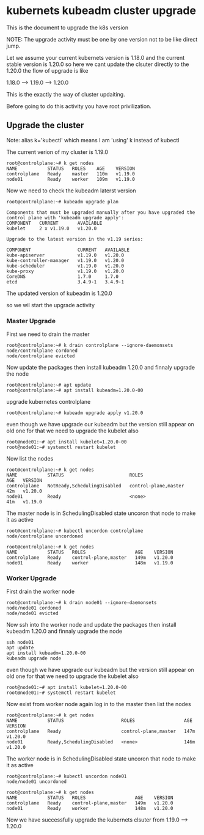 # kubernets kubeadm cluster upgrade 

This is the document to upgrade the k8s version 

NOTE: The upgrade activity must be one by one version not to be like direct jump. 

Let we assume your current kubernets version is 1.18.0 and the current stable version is 1.20.0 so here we cant update the clsuter directly to the 1.20.0 the flow of upgrade is like

  1.18.0 --> 1.19.0 --> 1.20.0

This is the exactly the way of cluster updaiting.

Before going to do this activity you have root privilization.

## Upgrade the cluster
Note: alias k='kubectl' which means I am 'using' k instead of kubectl

The current verion of my cluster is 1.19.0
```
root@controlplane:~# k get nodes
NAME           STATUS   ROLES    AGE    VERSION
controlplane   Ready    master   110m   v1.19.0
node01         Ready    worker   109m   v1.19.0
```
Now we need to check the kubeadm laterst version

```
root@controlplane:~# kubeadm upgrade plan

Components that must be upgraded manually after you have upgraded the control plane with 'kubeadm upgrade apply':
COMPONENT   CURRENT       AVAILABLE
kubelet     2 x v1.19.0   v1.20.0

Upgrade to the latest version in the v1.19 series:

COMPONENT                 CURRENT   AVAILABLE
kube-apiserver            v1.19.0   v1.20.0
kube-controller-manager   v1.19.0   v1.20.0
kube-scheduler            v1.19.0   v1.20.0
kube-proxy                v1.19.0   v1.20.0
CoreDNS                   1.7.0     1.7.0
etcd                      3.4.9-1   3.4.9-1
```

The updated version of kubeadm is 1.20.0 

so we wil start the upgrade activity

### Master Upgrade

First we need to drain the master 

```
root@controlplane:~# k drain controlplane --ignore-daemonsets
node/controlplane cordoned
node/controlplane evicted
```

Now update the packages then install kubeadm 1.20.0 and finnaly upgrade the node

```
root@controlplane:~# apt update
root@controlplane:~# apt install kubeadm=1.20.0-00
```
upgrade kubernetes controlplane

```
root@controlplane:~# kubeadm upgrade apply v1.20.0
```
even though we have upgrade our kubeadm but the version still appear on old one for that we need to upgrade the kubelet also

```
root@node01:~# apt install kubelet=1.20.0-00
root@node01:~# systemctl restart kubelet
```
Now list the nodes

```
root@controlplane:~# k get nodes
NAME           STATUS                        ROLES                  AGE   VERSION
controlplane   NotReady,SchedulingDisabled   control-plane,master   42m   v1.20.0
node01         Ready                         <none>                 41m   v1.19.0
```
The master node is in SchedulingDisabled state uncoron that node to make it as active
```
root@controlplane:~# kubectl uncordon controlplane
node/controlplane uncordoned

root@controlplane:~# k get nodes
NAME           STATUS   ROLES                  AGE    VERSION
controlplane   Ready    control-plane,master   149m   v1.20.0
node01         Ready    worker                 148m   v1.19.0
```


### Worker Upgrade

First drain the worker node 

```
root@controlplane:~# k drain node01 --ignore-daemonsets
node/node01 cordoned
node/node01 evicted
```

Now ssh into the worker node and update the packages then install kubeadm 1.20.0 and finnaly upgrade the node 
```
ssh node01
apt update
apt install kubeadm=1.20.0-00
kubeadm upgrade node
```

even though we have upgrade our kubeadm but the version still appear on old one for that we need to upgrade the kubelet also

```
root@node01:~# apt install kubelet=1.20.0-00
root@node01:~# systemctl restart kubelet
```
Now exist from worker node again log in to the master then list the nodes

```
root@controlplane:~# k get nodes
NAME           STATUS                     ROLES                  AGE    VERSION
controlplane   Ready                      control-plane,master   147m   v1.20.0
node01         Ready,SchedulingDisabled   <none>                 146m   v1.20.0
```
The worker node is in SchedulingDisabled state uncoron that node to make it as active 
```
root@controlplane:~# kubectl uncordon node01
node/node01 uncordoned

root@controlplane:~# k get nodes
NAME           STATUS   ROLES                  AGE    VERSION
controlplane   Ready    control-plane,master   149m   v1.20.0
node01         Ready    worker                 148m   v1.20.0
```

Now we have successfully upgrade the kubernets clsuter from 1.19.0 --> 1.20.0
